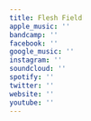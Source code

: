 ```yaml
---
title: Flesh Field
apple_music: ''
bandcamp: ''
facebook: ''
google_music: ''
instagram: ''
soundcloud: ''
spotify: ''
twitter: ''
website: ''
youtube: ''
---
```

